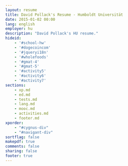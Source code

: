 ```yaml
---
layout: resume
title: David Pollack's Resume - Humboldt Universität
date: 2015-01-02 00:00
lang: english
employer: hu
description: "David Pollack's HU resume."
hideid:
    - '#school-hw'
    - '#dogecoincom'
    - '#jqueryi18n'
    - '#wholefoods'
    - '#gmat-4'
    - '#gmat-5'
    - '#activity5'
    - '#activity6'
    - '#activity7'
sections:
    - xp.md
    - ed.md
    - tests.md
    - lang.md
    - mooc.md
    - activities.md
    - footer.md
xporder:
    - "#cygnus-div"
    - "#navigant-div"
sortflag: false
makepdf: true
comments: false
sharing: false
footer: true
---
```

